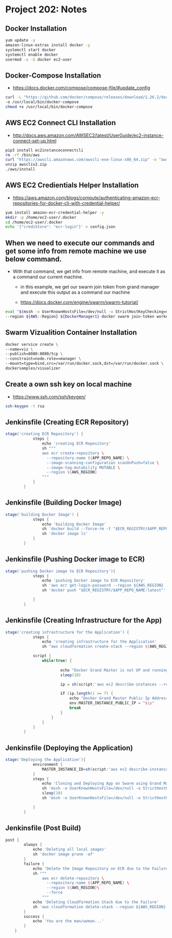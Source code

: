 # Project 202: Notes

## Docker Installation

```bash
yum update -y
amazon-linux-extras install docker -y
systemctl start docker
systemctl enable docker
usermod -a -G docker ec2-user
```

## Docker-Compose Installation

- https://docs.docker.com/compose/compose-file/#update_config

```bash
curl -L "https://github.com/docker/compose/releases/download/1.26.2/docker-compose-$(uname -s)-$(uname -m)" \
-o /usr/local/bin/docker-compose
chmod +x /usr/local/bin/docker-compose
```

## AWS EC2 Connect CLI Installation

- http://docs.aws.amazon.com/AWSEC2/latest/UserGuide/ec2-instance-connect-set-up.html

```bash
pip3 install ec2instanceconnectcli
rm -rf /bin/aws
curl "https://awscli.amazonaws.com/awscli-exe-linux-x86_64.zip" -o "awscliv2.zip"
unzip awscliv2.zip
./aws/install
```

## AWS EC2 Credientials Helper Installation
- https://aws.amazon.com/blogs/compute/authenticating-amazon-ecr-repositories-for-docker-cli-with-credential-helper/


```bash
yum install amazon-ecr-credential-helper -y
mkdir -p /home/ec2-user/.docker
cd /home/ec2-user/.docker
echo '{"credsStore": "ecr-login"}' > config.json
```
## When we need to execute our commands and get some info from remote machine we use below command.
- With that command, we get info from remote machine, and execute it as a command our current machine.
    - in this example, we get our swarm join token from grand manager and execute this output as a command our machine

    - https://docs.docker.com/engine/swarm/swarm-tutorial/


```bash
eval "$(mssh -o UserKnownHostsFile=/dev/null -o StrictHostKeyChecking=no  \
--region ${AWS::Region} ${DockerManager1} docker swarm join-token worker | grep -i 'docker')"
```


## Swarm Vizualition Container Installation

```bash
docker service create \
--name=viz \
--publish=8080:8080/tcp \
--constraint=node.role==manager \
--mount=type=bind,src=/var/run/docker.sock,dst=/var/run/docker.sock \
dockersamples/visualizer
```

## Create a own ssh key on local machine 

- https://www.ssh.com/ssh/keygen/

```bash
ssh-keygen -t rsa
```

## Jenkinsfile (Creating ECR Repository)

```groovy
stage('creating ECR Repository') {
            steps {
                echo 'creating ECR Repository'
                sh """
                aws ecr create-repository \
                  --repository-name ${APP_REPO_NAME} \
                  --image-scanning-configuration scanOnPush=false \
                  --image-tag-mutability MUTABLE \
                  --region ${AWS_REGION}
                """
            }
        }
```

## Jenkinsfile (Building Docker Image)

```groovy
stage('building Docker Image') {
            steps {
                echo 'building Docker Image'
                sh 'docker build --force-rm -t "$ECR_REGISTRY/$APP_REPO_NAME:latest" .'
                sh 'docker image ls'
            }
        }
```

## Jenkinsfile (Pushing Docker image to ECR)

```groovy
stage('pushing Docker image to ECR Repository'){
            steps {
                echo 'pushing Docker image to ECR Repository'
                sh 'aws ecr get-login-password --region ${AWS_REGION} | docker login --username AWS --password-stdin "$ECR_REGISTRY"'
                sh 'docker push "$ECR_REGISTRY/$APP_REPO_NAME:latest"'

            }
        }
```

## Jenkinsfile (Creating Infrastructure for the App)

```groovy
stage('creating infrastructure for the Application') {
            steps {
                echo 'creating infrastructure for the Application'
                sh "aws cloudformation create-stack --region ${AWS_REGION} --stack-name ${AWS_STACK_NAME} --capabilities CAPABILITY_IAM --template-body file://${CFN_TEMPLATE} --parameters ParameterKey=KeyPairName,ParameterValue=${CFN_KEYPAIR}"

            script {
                while(true) {
                        
                        echo "Docker Grand Master is not UP and running yet. Will try to reach again after 10 seconds..."
                        sleep(10)

                        ip = sh(script:'aws ec2 describe-instances --region ${AWS_REGION} --filters Name=tag-value,Values=docker-grand-master Name=tag-value,Values=${AWS_STACK_NAME} --query Reservations[*].Instances[*].[PublicIpAddress] --output text | sed "s/\\s*None\\s*//g"', returnStdout:true).trim()

                        if (ip.length() >= 7) {
                            echo "Docker Grand Master Public Ip Address Found: $ip"
                            env.MASTER_INSTANCE_PUBLIC_IP = "$ip"
                            break
                        }
                    }
                }
            }
        }
```

## Jenkinsfile (Deploying the Application)

```groovy
stage('Deploying the Application'){
            environment {
                MASTER_INSTANCE_ID=sh(script:'aws ec2 describe-instances --region ${AWS_REGION} --filters Name=tag-value,Values=docker-grand-master Name=tag-value,Values=${AWS_STACK_NAME} --query Reservations[*].Instances[*].[InstanceId] --output text', returnStdout:true).trim()
            }
            steps {
                echo 'Cloning and Deploying App on Swarm using Grand Master with Instance Id: $MASTER_INSTANCE_ID'
                sh 'mssh -o UserKnownHostsFile=/dev/null -o StrictHostKeyChecking=no --region ${AWS_REGION} ${MASTER_INSTANCE_ID} git clone ${GIT_URL}'
                sleep(10)
                sh 'mssh -o UserKnownHostsFile=/dev/null -o StrictHostKeyChecking=no --region ${AWS_REGION} ${MASTER_INSTANCE_ID} docker stack deploy --with-registry-auth -c ${HOME_FOLDER}/${GIT_FOLDER}/docker-compose.yml ${APP_NAME}'

            }
        }
```

## Jenkinsfile (Post Build)

```groovy
post {
        always {
            echo 'Deleting all local images'
            sh 'docker image prune -af'
        }
        failure {
            echo 'Delete the Image Repository on ECR due to the Failure'
            sh """
                aws ecr delete-repository \
                  --repository-name ${APP_REPO_NAME} \
                  --region ${AWS_REGION}\
                  --force
                """
            echo 'Deleting Cloudformation Stack due to the Failure'
            sh 'aws cloudformation delete-stack --region ${AWS_REGION} --stack-name ${AWS_STACK_NAME}'
        }
        success {
            echo 'You are the man/woman...'
        }
    }
```